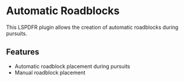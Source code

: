 # Automatic Roadblocks

This LSPDFR plugin allows the creation of automatic roadblocks during pursuits.

## Features

- Automatic roadblock placement during pursuits
- Manual roadblock placement 